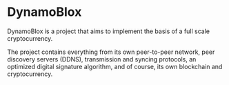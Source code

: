 # DynamoBlox

DynamoBlox is a project that aims to implement the basis of a full scale cryptocurrency.

The project contains everything from its own peer-to-peer network, peer discovery servers (DDNS), 
transmission and syncing protocols, an optimized digital signature algorithm, and of course, its own blockchain and cryptocurrency.
